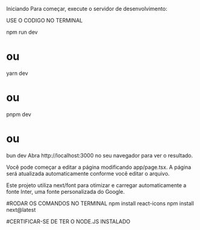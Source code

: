 Iniciando
Para começar, execute o servidor de desenvolvimento:

USE O CODIGO NO TERMINAL 

npm run dev

# ou
yarn dev
# ou
pnpm dev
# ou
bun dev
Abra http://localhost:3000 no seu navegador para ver o resultado.

Você pode começar a editar a página modificando app/page.tsx. A página será atualizada automaticamente conforme você editar o arquivo.

Este projeto utiliza next/font para otimizar e carregar automaticamente a fonte Inter, uma fonte personalizada do Google.

#RODAR OS COMANDOS NO TERMINAL
npm install react-icons
npm install next@latest

#CERTIFICAR-SE DE TER O NODE.JS INSTALADO

